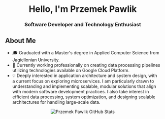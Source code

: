 <h1 align="center">Hello, I'm Przemek Pawlik</h1>
<h3 align="center">Software Developer and Technology Enthusiast</h3>

## About Me

- 🎓 Graduated with a Master's degree in Applied Computer Science from Jagiellonian University.
- 🌱 Currently working professionally on creating data processing pipelines utilizing technologies available on Google
  Cloud Platform.
- 💡 Deeply interested in application architecture and system design, with a current focus on exploring microservices. I
  am particularly drawn to understanding and implementing scalable, modular solutions that align with modern software
  development practices. I also take interest in efficient data processing, system optimization, and designing scalable
  architectures for handling large-scale data.

<div align="center">
  <picture>
    <source 
      srcset="https://github-readme-stats.vercel.app/api?username=bestemic&show_icons=true&theme=dark&count_private=true&include_all_commits=true&title_color=FF652F&icon_color=FFE400&hide_border=false&custom_title=Przemek%20Pawlik%20GitHub%20Stats"
      media="(prefers-color-scheme: dark)"
    />
    <source 
      srcset="https://github-readme-stats.vercel.app/api?username=bestemic&show_icons=true&count_private=true&include_all_commits=true&title_color=FF652F&icon_color=FF652F&hide_border=false&custom_title=Przemek%20Pawlik%20GitHub%20Stats"
      media="(prefers-color-scheme: light), (prefers-color-scheme: no-preference)" 
    />
    <img src="https://github-readme-stats.vercel.app/api?username=bestemic&show_icons=true&count_private=true&include_all_commits=true&title_color=FF652F&icon_color=FF652F&hide_border=false&custom_title=Przemek%20Pawlik%20GitHub%20Stats" alt="Przemek Pawlik GitHub Stats" />
  </picture>
</div>